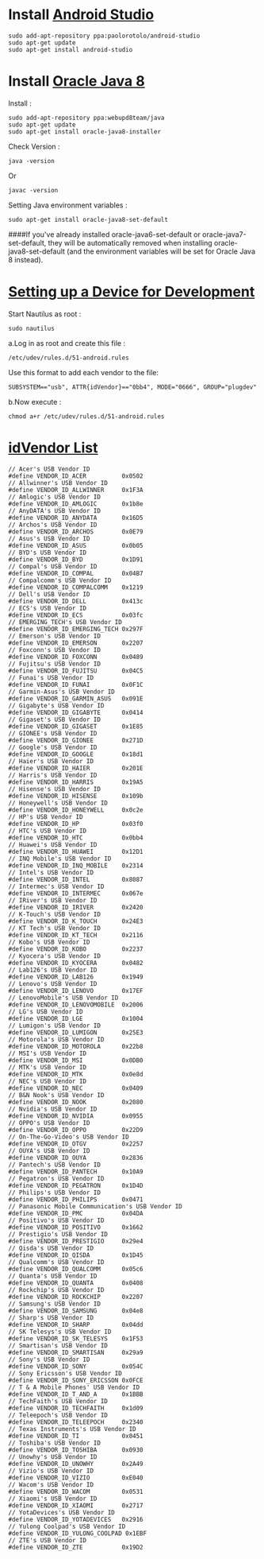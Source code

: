 Install [Android Studio][1]
=============================
  
```
sudo add-apt-repository ppa:paolorotolo/android-studio
sudo apt-get update
sudo apt-get install android-studio
```
  
Install [Oracle Java 8][2]
=============================

Install :  
```
sudo add-apt-repository ppa:webupd8team/java
sudo apt-get update
sudo apt-get install oracle-java8-installer
```
  
Check Version :  
```
java -version
```
Or  
```
javac -version
```
  
Setting Java environment variables :  
```
sudo apt-get install oracle-java8-set-default
```
####If you've already installed oracle-java6-set-default or oracle-java7-set-default, they will be automatically removed when installing oracle-java8-set-default (and the environment variables will be set for Oracle Java 8 instead).

[Setting up a Device for Development][3]
=============================
Start Nautilus as root :  
```
sudo nautilus
```

a.Log in as root and create this file :  
```
/etc/udev/rules.d/51-android.rules
```
  
Use this format to add each vendor to the file:  
```
SUBSYSTEM=="usb", ATTR{idVendor}=="0bb4", MODE="0666", GROUP="plugdev" 
```
  
b.Now execute : 
```
chmod a+r /etc/udev/rules.d/51-android.rules
```

[idVendor List][4]
=============================
```
// Acer's USB Vendor ID
#define VENDOR_ID_ACER          0x0502
// Allwinner's USB Vendor ID
#define VENDOR_ID_ALLWINNER     0x1F3A
// Amlogic's USB Vendor ID
#define VENDOR_ID_AMLOGIC       0x1b8e
// AnyDATA's USB Vendor ID
#define VENDOR_ID_ANYDATA       0x16D5
// Archos's USB Vendor ID
#define VENDOR_ID_ARCHOS        0x0E79
// Asus's USB Vendor ID
#define VENDOR_ID_ASUS          0x0b05
// BYD's USB Vendor ID
#define VENDOR_ID_BYD           0x1D91
// Compal's USB Vendor ID
#define VENDOR_ID_COMPAL        0x04B7
// Compalcomm's USB Vendor ID
#define VENDOR_ID_COMPALCOMM    0x1219
// Dell's USB Vendor ID
#define VENDOR_ID_DELL          0x413c
// ECS's USB Vendor ID
#define VENDOR_ID_ECS           0x03fc
// EMERGING_TECH's USB Vendor ID
#define VENDOR_ID_EMERGING_TECH 0x297F
// Emerson's USB Vendor ID
#define VENDOR_ID_EMERSON       0x2207
// Foxconn's USB Vendor ID
#define VENDOR_ID_FOXCONN       0x0489
// Fujitsu's USB Vendor ID
#define VENDOR_ID_FUJITSU       0x04C5
// Funai's USB Vendor ID
#define VENDOR_ID_FUNAI         0x0F1C
// Garmin-Asus's USB Vendor ID
#define VENDOR_ID_GARMIN_ASUS   0x091E
// Gigabyte's USB Vendor ID
#define VENDOR_ID_GIGABYTE      0x0414
// Gigaset's USB Vendor ID
#define VENDOR_ID_GIGASET       0x1E85
// GIONEE's USB Vendor ID
#define VENDOR_ID_GIONEE        0x271D
// Google's USB Vendor ID
#define VENDOR_ID_GOOGLE        0x18d1
// Haier's USB Vendor ID
#define VENDOR_ID_HAIER         0x201E
// Harris's USB Vendor ID
#define VENDOR_ID_HARRIS        0x19A5
// Hisense's USB Vendor ID
#define VENDOR_ID_HISENSE       0x109b
// Honeywell's USB Vendor ID
#define VENDOR_ID_HONEYWELL     0x0c2e
// HP's USB Vendor ID
#define VENDOR_ID_HP            0x03f0
// HTC's USB Vendor ID
#define VENDOR_ID_HTC           0x0bb4
// Huawei's USB Vendor ID
#define VENDOR_ID_HUAWEI        0x12D1
// INQ Mobile's USB Vendor ID
#define VENDOR_ID_INQ_MOBILE    0x2314
// Intel's USB Vendor ID
#define VENDOR_ID_INTEL         0x8087
// Intermec's USB Vendor ID
#define VENDOR_ID_INTERMEC      0x067e
// IRiver's USB Vendor ID
#define VENDOR_ID_IRIVER        0x2420
// K-Touch's USB Vendor ID
#define VENDOR_ID_K_TOUCH       0x24E3
// KT Tech's USB Vendor ID
#define VENDOR_ID_KT_TECH       0x2116
// Kobo's USB Vendor ID
#define VENDOR_ID_KOBO          0x2237
// Kyocera's USB Vendor ID
#define VENDOR_ID_KYOCERA       0x0482
// Lab126's USB Vendor ID
#define VENDOR_ID_LAB126        0x1949
// Lenovo's USB Vendor ID
#define VENDOR_ID_LENOVO        0x17EF
// LenovoMobile's USB Vendor ID
#define VENDOR_ID_LENOVOMOBILE  0x2006
// LG's USB Vendor ID
#define VENDOR_ID_LGE           0x1004
// Lumigon's USB Vendor ID
#define VENDOR_ID_LUMIGON       0x25E3
// Motorola's USB Vendor ID
#define VENDOR_ID_MOTOROLA      0x22b8
// MSI's USB Vendor ID
#define VENDOR_ID_MSI           0x0DB0
// MTK's USB Vendor ID
#define VENDOR_ID_MTK           0x0e8d
// NEC's USB Vendor ID
#define VENDOR_ID_NEC           0x0409
// B&N Nook's USB Vendor ID
#define VENDOR_ID_NOOK          0x2080
// Nvidia's USB Vendor ID
#define VENDOR_ID_NVIDIA        0x0955
// OPPO's USB Vendor ID
#define VENDOR_ID_OPPO          0x22D9
// On-The-Go-Video's USB Vendor ID
#define VENDOR_ID_OTGV          0x2257
// OUYA's USB Vendor ID
#define VENDOR_ID_OUYA          0x2836
// Pantech's USB Vendor ID
#define VENDOR_ID_PANTECH       0x10A9
// Pegatron's USB Vendor ID
#define VENDOR_ID_PEGATRON      0x1D4D
// Philips's USB Vendor ID
#define VENDOR_ID_PHILIPS       0x0471
// Panasonic Mobile Communication's USB Vendor ID
#define VENDOR_ID_PMC           0x04DA
// Positivo's USB Vendor ID
#define VENDOR_ID_POSITIVO      0x1662
// Prestigio's USB Vendor ID
#define VENDOR_ID_PRESTIGIO     0x29e4
// Qisda's USB Vendor ID
#define VENDOR_ID_QISDA         0x1D45
// Qualcomm's USB Vendor ID
#define VENDOR_ID_QUALCOMM      0x05c6
// Quanta's USB Vendor ID
#define VENDOR_ID_QUANTA        0x0408
// Rockchip's USB Vendor ID
#define VENDOR_ID_ROCKCHIP      0x2207
// Samsung's USB Vendor ID
#define VENDOR_ID_SAMSUNG       0x04e8
// Sharp's USB Vendor ID
#define VENDOR_ID_SHARP         0x04dd
// SK Telesys's USB Vendor ID
#define VENDOR_ID_SK_TELESYS    0x1F53
// Smartisan's USB Vendor ID
#define VENDOR_ID_SMARTISAN     0x29a9
// Sony's USB Vendor ID
#define VENDOR_ID_SONY          0x054C
// Sony Ericsson's USB Vendor ID
#define VENDOR_ID_SONY_ERICSSON 0x0FCE
// T & A Mobile Phones' USB Vendor ID
#define VENDOR_ID_T_AND_A       0x1BBB
// TechFaith's USB Vendor ID
#define VENDOR_ID_TECHFAITH     0x1d09
// Teleepoch's USB Vendor ID
#define VENDOR_ID_TELEEPOCH     0x2340
// Texas Instruments's USB Vendor ID
#define VENDOR_ID_TI            0x0451
// Toshiba's USB Vendor ID
#define VENDOR_ID_TOSHIBA       0x0930
// Unowhy's USB Vendor ID
#define VENDOR_ID_UNOWHY        0x2A49
// Vizio's USB Vendor ID
#define VENDOR_ID_VIZIO         0xE040
// Wacom's USB Vendor ID
#define VENDOR_ID_WACOM         0x0531
// Xiaomi's USB Vendor ID
#define VENDOR_ID_XIAOMI        0x2717
// YotaDevices's USB Vendor ID
#define VENDOR_ID_YOTADEVICES   0x2916
// Yulong Coolpad's USB Vendor ID
#define VENDOR_ID_YULONG_COOLPAD 0x1EBF
// ZTE's USB Vendor ID
#define VENDOR_ID_ZTE           0x19D2
```

[1]: https://developer.android.com/sdk/installing/studio.html
[2]: http://www.webupd8.org/2012/09/install-oracle-java-8-in-ubuntu-via-ppa.html
[3]: http://developer.android.com/tools/device.html#setting-up
[4]: https://android.googlesource.com/platform/system/core/+/master/adb/usb_vendors.c
